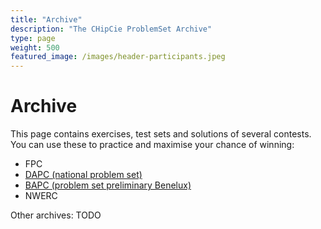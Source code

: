 ```yaml
---
title: "Archive"
description: "The CHipCie ProblemSet Archive"
type: page
weight: 500
featured_image: /images/header-participants.jpeg
---
```

# Archive
This page contains exercises, test sets and solutions of several contests. You can use these to practice and maximise your chance of winning:

 * FPC
 * [DAPC (national problem set)](/archive/dapc)
 * [BAPC (problem set preliminary Benelux)](/archive/bapc)
 * NWERC

Other archives: TODO



